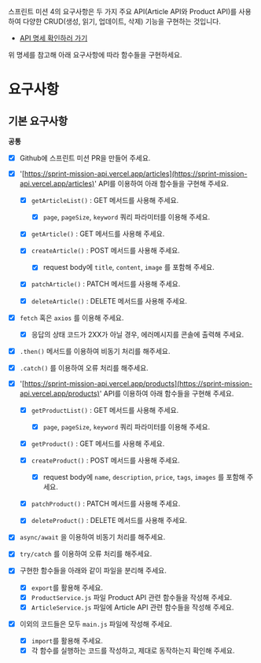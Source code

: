 스프린트 미션 4의 요구사항은 두 가지 주요 API(Article API와 Product API)를 사용하여 다양한 CRUD(생성, 읽기, 업데이트, 삭제) 기능을 구현하는 것입니다.

- [API 명세 확인하러 가기](https://sprint-mission-api.vercel.app/docs/)

위 명세를 참고해 아래 요구사항에 따라 함수들을 구현하세요.

# 요구사항

## 기본 요구사항

**공통**

- [X] Github에 스프린트 미션 PR을 만들어 주세요.
- [X] '[https://sprint-mission-api.vercel.app/articles](https://sprint-mission-api.vercel.app/articles)' API를 이용하여 아래 함수들을 구현해 주세요.

  - [X] `getArticleList()` : GET 메서드를 사용해 주세요.

    - [X] `page`, `pageSize`, `keyword` 쿼리 파라미터를 이용해 주세요.
  - [X] `getArticle()` : GET 메서드를 사용해 주세요.
  - [X] `createArticle()` : POST 메서드를 사용해 주세요.

    - [X] request body에 `title`, `content`, `image` 를 포함해 주세요.
  - [X] `patchArticle()` : PATCH 메서드를 사용해 주세요.
  - [X] `deleteArticle()` : DELETE 메서드를 사용해 주세요.
- [X] `fetch` 혹은 `axios` 를 이용해 주세요.

  - [X] 응답의 상태 코드가 2XX가 아닐 경우, 에러메시지를 콘솔에 출력해 주세요.
- [X] `.then()` 메서드를 이용하여 비동기 처리를 해주세요.
- [X] `.catch()` 를 이용하여 오류 처리를 해주세요.
- [X] '[https://sprint-mission-api.vercel.app/products](https://sprint-mission-api.vercel.app/products)' API를 이용하여 아래 함수들을 구현해 주세요.

  - [X] `getProductList()` : GET 메서드를 사용해 주세요.

    - [X] `page`, `pageSize`, `keyword` 쿼리 파라미터를 이용해 주세요.
  - [X] `getProduct()` : GET 메서드를 사용해 주세요.
  - [X] `createProduct()` : POST 메서드를 사용해 주세요.

    - [X] request body에 `name`, `description`, `price`, `tags`, `images` 를 포함해 주세요.
  - [X] `patchProduct()` : PATCH 메서드를 사용해 주세요.
  - [X] `deleteProduct()` : DELETE 메서드를 사용해 주세요.
- [X] `async/await` 을 이용하여 비동기 처리를 해주세요.
- [X] `try/catch` 를 이용하여 오류 처리를 해주세요.
- [X] 구현한 함수들을 아래와 같이 파일을 분리해 주세요.

  - [X] `export`를 활용해 주세요.
  - [X] `ProductService.js` 파일 Product API 관련 함수들을 작성해 주세요.
  - [X] `ArticleService.js` 파일에 Article API 관련 함수들을 작성해 주세요.
- [X] 이외의 코드들은 모두 `main.js` 파일에 작성해 주세요.

  - [X] `import`를 활용해 주세요.
  - [X] 각 함수를 실행하는 코드를 작성하고, 제대로 동작하는지 확인해 주세요.
